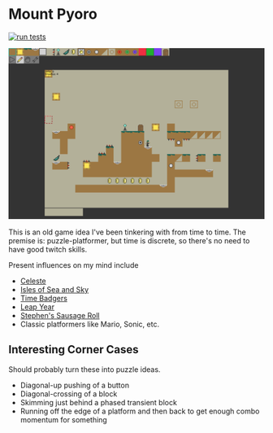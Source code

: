 Mount Pyoro
===========
[![run tests](https://github.com/jcreedcmu/pyoro/actions/workflows/run-tests.yml/badge.svg?branch=main)](https://github.com/jcreedcmu/pyoro/actions/workflows/run-tests.yml)

![Screenshot of Current Prototype](screenshot.png)

This is an old game idea I've been tinkering with from time to time.
The premise is: puzzle-platformer, but time is discrete, so there's
no need to have good twitch skills.

Present influences on my mind include
- [Celeste](https://store.steampowered.com/app/504230/Celeste/)
- [Isles of Sea and Sky](https://store.steampowered.com/app/1233070/Isles_of_Sea_and_Sky/)
- [Time Badgers](https://github.com/gwillen/timebadgers)
- [Leap Year](https://store.steampowered.com/app/2951770/Leap_Year/)
- [Stephen's Sausage Roll](https://store.steampowered.com/app/353540/Stephens_Sausage_Roll/)
- Classic platformers like Mario, Sonic, etc.

## Interesting Corner Cases

Should probably turn these into puzzle ideas.

- Diagonal-up pushing of a button
- Diagonal-crossing of a block
- Skimming just behind a phased transient block
- Running off the edge of a platform and then back to get enough
  combo momentum for something
